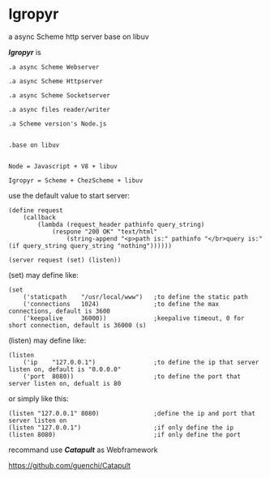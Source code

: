 # Igropyr
a async Scheme http server base on libuv


***Igropyr*** is

```
.a async Scheme Webserver

.a async Scheme Httpserver

.a async Scheme Socketserver

.a async files reader/writer

.a Scheme version's Node.js


.base on libuv


Node = Javascript + V8 + libuv

Igropyr = Scheme + ChezScheme + libuv
```


use the default value to start server:

```
(define request
    (callback
        (lambda (request_header pathinfo query_string)
            (respone "200 OK" "text/html"
                (string-append "<p>path is:" pathinfo "</br>query is:" (if query_string query_string "nothing"))))))

(server request (set) (listen))
```


(set) may define like:

```
(set 
    ('staticpath    "/usr/local/www")   ;to define the static path    
    ('connections   1024)               ;to define the max connections, default is 3600
    ('keepalive     36000))             ;keepalive timeout, 0 for short connection, default is 36000 (s)
```

(listen) may define like:

```
(listen 
    ('ip    "127.0.0.1")                ;to define the ip that server listen on, default is "0.0.0.0"
    ('port  8080))                      ;to define the port that server listen on, defualt is 80
```

or simply like this:

```
(listen "127.0.0.1" 8080)               ;define the ip and port that server listen on
(listen "127.0.0.1")                    ;if only define the ip
(listen 8080)                           ;if only define the port

```


recommand use ***Catapult*** as Webframework

https://github.com/guenchi/Catapult
